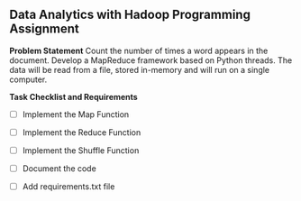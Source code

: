 ## Data Analytics with Hadoop Programming Assignment

**Problem Statement**
Count the number of times a word appears in the document. Develop a MapReduce framework based on Python threads. The data will be read from a file, stored in-memory and will run on a single computer.

**Task Checklist and Requirements**

- [ ] Implement the Map Function
- [ ] Implement the Reduce Function
- [ ] Implement the Shuffle Function
- [ ] Document the code
- [ ] Add requirements.txt file

